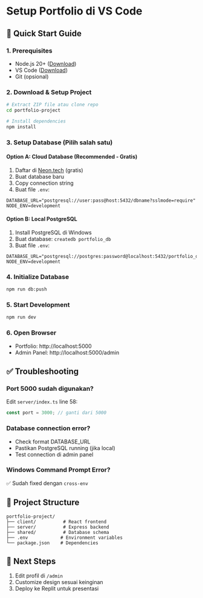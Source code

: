 
# Setup Portfolio di VS Code

## 🚀 Quick Start Guide

### 1. Prerequisites
- Node.js 20+ ([Download](https://nodejs.org))
- VS Code ([Download](https://code.visualstudio.com))
- Git (opsional)

### 2. Download & Setup Project
```bash
# Extract ZIP file atau clone repo
cd portfolio-project

# Install dependencies
npm install
```

### 3. Setup Database (Pilih salah satu)

#### Option A: Cloud Database (Recommended - Gratis)
1. Daftar di [Neon.tech](https://neon.tech) (gratis)
2. Buat database baru
3. Copy connection string
4. Buat file `.env`:
```env
DATABASE_URL="postgresql://user:pass@host:5432/dbname?sslmode=require"
NODE_ENV=development
```

#### Option B: Local PostgreSQL
1. Install PostgreSQL di Windows
2. Buat database: `createdb portfolio_db`
3. Buat file `.env`:
```env
DATABASE_URL="postgresql://postgres:password@localhost:5432/portfolio_db"
NODE_ENV=development
```

### 4. Initialize Database
```bash
npm run db:push
```

### 5. Start Development
```bash
npm run dev
```

### 6. Open Browser
- Portfolio: http://localhost:5000
- Admin Panel: http://localhost:5000/admin

## ✅ Troubleshooting

### Port 5000 sudah digunakan?
Edit `server/index.ts` line 58:
```typescript
const port = 3000; // ganti dari 5000
```

### Database connection error?
- Check format DATABASE_URL
- Pastikan PostgreSQL running (jika local)
- Test connection di admin panel

### Windows Command Prompt Error?
✅ Sudah fixed dengan `cross-env`

## 📁 Project Structure
```
portfolio-project/
├── client/          # React frontend
├── server/          # Express backend
├── shared/          # Database schema
├── .env            # Environment variables
└── package.json    # Dependencies
```

## 🎯 Next Steps
1. Edit profil di `/admin`
2. Customize design sesuai keinginan
3. Deploy ke Replit untuk presentasi
